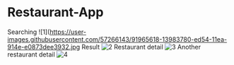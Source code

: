 # Restaurant-App

Searching
![1](https://user-images.githubusercontent.com/57266143/91965618-13983780-ed54-11ea-914e-e0873dee3932.jpg
Result
![2](https://user-images.githubusercontent.com/57266143/91965621-14c96480-ed54-11ea-9255-4ef15a143045.jpg)
Restaurant detail
![3](https://user-images.githubusercontent.com/57266143/91965622-1561fb00-ed54-11ea-84d3-821364e35f88.jpg)
Another restaurant detail
![4](https://user-images.githubusercontent.com/57266143/91965624-1561fb00-ed54-11ea-840e-492d18fd7572.jpg)
